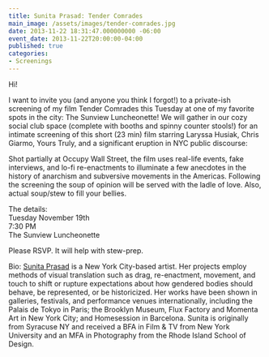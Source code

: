 ```yaml
---
title: Sunita Prasad: Tender Comrades
main_image: /assets/images/tender-comrades.jpg
date: 2013-11-22 18:31:47.000000000 -06:00
event_date: 2013-11-22T20:00:00-04:00
published: true
categories:
- Screenings
---
```

<p>Hi!</p>
<p>I want to invite you (and anyone you think I forgot!) to a private-ish screening of my film Tender Comrades this Tuesday at one of my favorite spots in the city: The Sunview Luncheonette! We will gather in our cozy social club space (complete with booths and spinny counter stools!) for an intimate screening of this short (23 min) film starring Laryssa Husiak, Chris Giarmo, Yours Truly, and a significant eruption in NYC public discourse:</p>
<p>Shot partially at Occupy Wall Street, the film uses real-life events, fake interviews, and lo-fi re-enactments to illuminate a few anecdotes in the history of anarchism and subversive movements in the Americas. Following the screening the soup of opinion will be served with the ladle of love. Also, actual soup/stew to fill your bellies.</p>
<p>The details:<br />
Tuesday November 19th<br />
7:30 PM<br />
The Sunview Luncheonette</p>
<p>Please RSVP. It will help with stew-prep.</p>

Bio:
<a href="https://www.sunitaprasad.net/">Sunita Prasad</a> is a New York City-based artist. Her projects employ methods of visual translation such as drag, re-enactment, movement, and touch to shift or rupture expectations about how gendered bodies should behave, be represented, or be historicized. Her works have been shown in galleries, festivals, and performance venues internationally, including the Palais de Tokyo in Paris; the Brooklyn Museum, Flux Factory and Momenta Art in New York City; and Homesession in Barcelona. Sunita is originally from Syracuse NY and received a BFA in Film & TV from New York University and an MFA in Photography from the Rhode Island School of Design.


